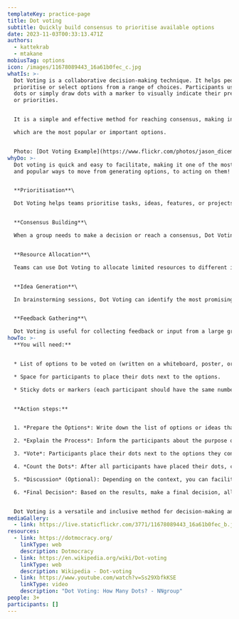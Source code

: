 ```yaml
---
templateKey: practice-page
title: Dot voting
subtitle: Quickly build consensus to prioritise available options
date: 2023-11-03T00:33:13.471Z
authors:
  - kattekrab
  - mtakane
mobiusTag: options
icon: /images/11678089443_16a61b0fec_c.jpg
whatIs: >-
  Dot Voting is a collaborative decision-making technique. It helps people to
  prioritise or select options from a range of choices. Participants use sticky
  dots or simply draw dots with a marker to visually indicate their preferences
  or priorities. 


  It is a simple and effective method for reaching consensus, making informed decisions, or allocating resources. Adding up the dots quickly shows 

  which are the most popular or important options.


  Photo: [Dot Voting Example](https://www.flickr.com/photos/jason_diceman/11678089443/) by Jason Diceman
whyDo: >-
  D﻿ot voting is quick and easy to facilitate, making it one of the most common
  and popular ways to move from generating options, to acting on them!


  **Prioritisation**\

  Dot Voting helps teams prioritise tasks, ideas, features, or projects. It allows members to focus on what is most important or valuable.


  **Consensus Building**\

  When a group needs to make a decision or reach a consensus, Dot Voting can highlight the most favoured options and guide discussion toward agreement.


  **Resource Allocation**\

  Teams can use Dot Voting to allocate limited resources to different initiatives, such as time or budget.


  **Idea Generation**\

  In brainstorming sessions, Dot Voting can identify the most promising ideas, helping teams select which concepts they might want to explore further, or act on.


  **Feedback Gathering**\

  Dot Voting is useful for collecting feedback or input from a large group quickly. It helps reveal the most common or important opinions.
howTo: >-
  **You will need:**


  * List of options to be voted on (written on a whiteboard, poster, or online)

  * Space for participants to place their dots next to the options.

  * Sticky dots or markers (each participant should have the same number of dots)


  **A﻿ction steps:**


  1. *Prepare the Options*: Write down the list of options or ideas that the group needs to prioritize. Ensure that the options are clear and well-defined.

  2. *Explain the Process*: Inform the participants about the purpose of Dot Voting and the number of dots they will receive. Typically, each person is given a specific number of dots (e.g., three or five), but you can adjust this based on the group size and the number of options.

  3. *Vote*: Participants place their dots next to the options they consider the most important or their top choices. They can distribute their dots freely, placing multiple dots on a single option or spreading them across different options.

  4. *Count the Dots*: After all participants have placed their dots, count the number of dots next to each option. The options with the most dots represent the group's collective preferences or priorities.

  5. *Discussion* (Optional): Depending on the context, you can facilitate a discussion to explore the reasons behind the choices or to reach a final decision. This discussion can help participants understand the group's thinking and make any necessary adjustments.

  6. *Final Decision*: Based on the results, make a final decision, allocate resources, or prioritize tasks accordingly.


  Dot Voting is a versatile and inclusive method for decision-making and prioritisation.  It encourages participation, provides a visual representation of preferences, and helps groups make informed choices. Whether you're working in a team, planning a project, or looking for a way to gather feedback, Dot Voting is a valuable tool for reaching a collective consensus.
mediaGallery:
  - link: https://live.staticflickr.com/3771/11678089443_16a61b0fec_b.jpg
resources:
  - link: https://dotmocracy.org/
    linkType: web
    description: Dotmocracy
  - link: https://en.wikipedia.org/wiki/Dot-voting
    linkType: web
    description: Wikipedia - Dot-voting
  - link: https://www.youtube.com/watch?v=Ss29XbfkKSE
    linkType: video
    description: "Dot Voting: How Many Dots? - NNgroup"
people: 3+
participants: []
---
```

